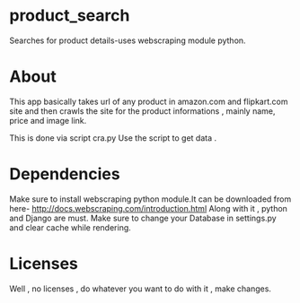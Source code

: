 product_search
==============

Searches for product details-uses webscraping module python.

About
======

This app basically takes url of any product in amazon.com and flipkart.com site and then crawls the site for the product informations , mainly name, price and image link.

This is done via script cra.py
Use the script to get data .

Dependencies
============
Make sure to install webscraping python module.It can be downloaded from here- 	http://docs.webscraping.com/introduction.html
Along with it , python and Django are must.
Make sure to change your Database in settings.py and clear cache while rendering.

Licenses
========
Well , no licenses , do whatever you want to do with it , make changes.
